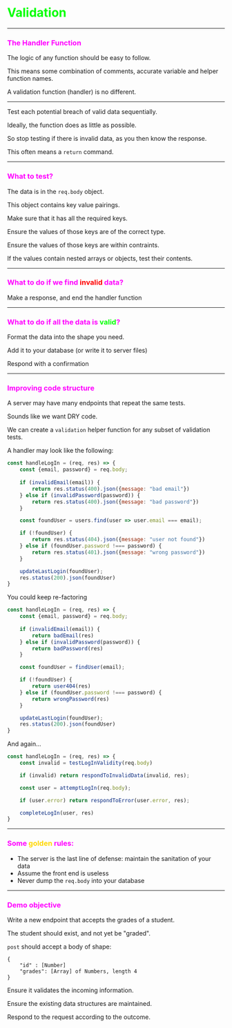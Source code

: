 <h1 style="color: lime">Validation</h1>

---

<h3 style="color: magenta">The Handler Function</h3>

The logic of any function should be easy to follow.

This means some combination of comments, accurate variable and helper function names.

A validation function (handler) is no different.

---

Test each potential breach of valid data sequentially.

Ideally, the function does as little as possible.

So stop testing if there is invalid data, as you then know the response.

This often means a `return` command.

---

<h3 style="color: magenta">What to test?</h3>

The data is in the `req.body` object.

This object contains key value pairings.

Make sure that it has all the required keys.

Ensure the values of those keys are of the correct type.

Ensure the values of those keys are within contraints.

If the values contain nested arrays or objects, test their contents.

---

<h3 style="color: magenta">What to do if we find <span style="color:red">invalid</span> data?</h3>

Make a response, and end the handler function

---

<h3 style="color: magenta">What to do if all the data is <span style="color:lime">valid</span>?</h3>

Format the data into the shape you need.

Add it to your database (or write it to server files)

Respond with a confirmation

---

<h3 style="color: magenta">Improving code structure</h3>

A server may have many endpoints that repeat the same tests.

Sounds like we want DRY code.

We can create a `validation` helper function for any subset of validation tests.

A handler may look like the following:

```js
const handleLogIn = (req, res) => {
	const {email, password} = req.body;
	
	if (invalidEmail(email)) {
		return res.status(400).json({message: "bad email"})
	} else if (invalidPassword(password)) {
		return res.status(400).json({message: "bad password"})
	}

	const foundUser = users.find(user => user.email === email);

	if (!foundUser) {
		return res.status(404).json({message: "user not found"})
	} else if (foundUser.password !=== password) {
		return res.status(401).json({message: "wrong password"})
	}

	updateLastLogin(foundUser);
	res.status(200).json(foundUser)
}

```

You could keep re-factoring

```js
const handleLogIn = (req, res) => {
	const {email, password} = req.body;
	
	if (invalidEmail(email)) {
		return badEmail(res)
	} else if (invalidPassword(password)) {
		return badPassword(res)
	}

	const foundUser = findUser(email);

	if (!foundUser) {
		return user404(res)
	} else if (foundUser.password !=== password) {
		return wrongPassword(res)
	}

	updateLastLogin(foundUser);
	res.status(200).json(foundUser)
}

```

And again...
```js
const handleLogIn = (req, res) => {
	const invalid = testLogInValidity(req.body)

	if (invalid) return respondToInvalidData(invalid, res);

	const user = attemptLogIn(req.body);

	if (user.error) return respondToError(user.error, res);

	completeLogIn(user, res)
}

```

---

<h3 style="color: magenta">Some <span style="color:gold">golden</span> rules:</h3>

- The server is the last line of defense: maintain the sanitation of your data
- Assume the front end is useless
- Never dump the `req.body` into your database

---

<h3 style="color: magenta">Demo objective</h3>

Write a new endpoint that accepts the grades of a student.

The student should exist, and not yet be "graded".

`post` should accept a body of shape:
```
{
	"id" : [Number]
	"grades": [Array] of Numbers, length 4
}
```

Ensure it validates the incoming information.

Ensure the existing data structures are maintained.

Respond to the request according to the outcome.

